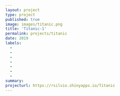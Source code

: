 ```yaml
---
layout: project
type: project
published: true
image: images/titanic.png
title: 'Titanic-1'
permalink: projects/titanic
date: 2019
labels:
  -  
  - 
  - 
  - 
  - 
  - 
  - 
summary: 
projecturl: https://rsilvio.shinyapps.io/Titanic
---
```


